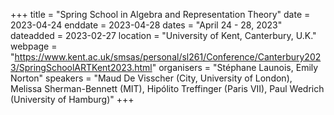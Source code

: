 +++
title = "Spring School in Algebra and Representation Theory"
date = 2023-04-24
enddate = 2023-04-28
dates = "April 24 - 28, 2023"
dateadded = 2023-02-27
location = "University of Kent, Canterbury, U.K."
webpage = "https://www.kent.ac.uk/smsas/personal/sl261/Conference/Canterbury2023/SpringSchoolARTKent2023.html"
organisers = "Stéphane Launois, Emily Norton"
speakers = "Maud De Visscher (City, University of London), Melissa Sherman-Bennett (MIT), Hipólito Treffinger (Paris VII), Paul Wedrich (University of Hamburg)"
+++
